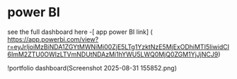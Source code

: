 # power BI

see the full dashboard here -[ app power BI link] ( https://app.powerbi.com/view?r=eyJrIjoiMzBiNDA1ZGYtMWNiMi00ZjE5LTg1YzktNzE5MjExODhiMTI5IiwidCI6ImM2ZTU0OWIzLTVmNDUtNDAzMi1hYWU5LWQ0MjQ0ZGM1YjJjNCJ9)

!portfolio dashboard(Screenshot 2025-08-31 155852.png)
